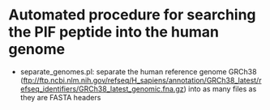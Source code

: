 # Automated procedure for searching the PIF peptide into the human genome

- separate_genomes.pl: separate the human reference genome GRCh38 (ftp://ftp.ncbi.nlm.nih.gov/refseq/H_sapiens/annotation/GRCh38_latest/refseq_identifiers/GRCh38_latest_genomic.fna.gz) into as many files as they are FASTA headers
